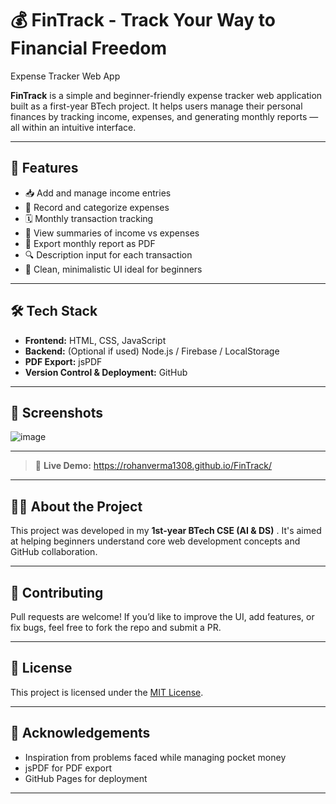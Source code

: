 # 💰 FinTrack - Track Your Way to Financial Freedom
Expense Tracker Web App

**FinTrack** is a simple and beginner-friendly expense tracker web application built as a first-year BTech project. It helps users manage their personal finances by tracking income, expenses, and generating monthly reports — all within an intuitive interface.

---

## 🚀 Features

* 📥 Add and manage income entries
* 💸 Record and categorize expenses
* 🗓️ Monthly transaction tracking
* 🧾 View summaries of income vs expenses
* 📄 Export monthly report as PDF
* 🔍 Description input for each transaction
* 🎨 Clean, minimalistic UI ideal for beginners

---

## 🛠️ Tech Stack

* **Frontend:** HTML, CSS, JavaScript
* **Backend:** (Optional if used) Node.js / Firebase / LocalStorage
* **PDF Export:** jsPDF
* **Version Control & Deployment:** GitHub

---

## 📸 Screenshots

![image](https://github.com/user-attachments/assets/d2110ec2-9cf5-4842-917b-870a0d7d418c)


---

> 🔗 **Live Demo:** https://rohanverma1308.github.io/FinTrack/

---

## 🧑‍🎓 About the Project

This project was developed in my **1st-year BTech CSE (AI & DS)** . It's aimed at helping beginners understand core web development concepts and GitHub collaboration.

---

## 🤝 Contributing

Pull requests are welcome! If you’d like to improve the UI, add features, or fix bugs, feel free to fork the repo and submit a PR.

---

## 📄 License

This project is licensed under the [MIT License](LICENSE).

---

## 🙌 Acknowledgements

* Inspiration from problems faced while managing pocket money
* jsPDF for PDF export
* GitHub Pages for deployment

---

